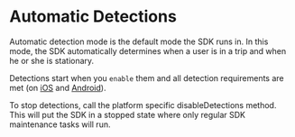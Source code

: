 # Automatic Detections

Automatic detection mode is the default mode the SDK runs in. In this mode, the SDK automatically determines when a user is in a trip and when he or she is stationary.

Detections start when you `enable` them and all detection requirements are met (on [iOS](../../api-reference/ios/sentsdkstatus.md#candetect) and [Android](../../api-reference/android/sdkstatus/#candetect)).

To stop detections, call the platform specific disableDetections method. This will put the SDK in a stopped state where only regular SDK maintenance tasks will run.

